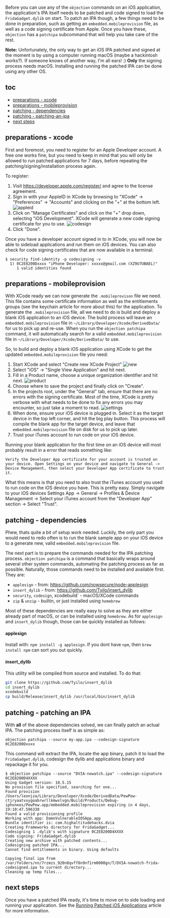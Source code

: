 Before you can use any of the `objection` commands on an iOS application, the application's IPA itself needs to be patched and code signed to load the `FridaGadget.dylib` on start. To patch an IPA though, a few things need to be done in preparation, such as getting an `embedded.mobileprovision` file, as well as a code signing certificate from Apple. Once you have these, `objection` has a `patchipa` subcommand that will help you take care of the rest.

**Note:** Unfortunately, the only way to get an iOS IPA patched and signed at the moment is by using a computer running macOS (maybe a hackintosh works?). If someone knows of another way, I'm all ears! :) **Only** the signing process needs macOS. Installing and running the patched IPA can be done using any other OS.

## toc
* [preparations - xcode](#preparations---xcode)
* [preparations - mobileprovision](#preparations---mobileprovision)
* [patching - dependencies](#patching---dependencies)
* [patching - patching-an-ipa](#patching---patching-an-ipa)
* [next steps](#next-steps)

## preparations - xcode
First and foremost, you need to register for an Apple Developer account. A free one works fine, but you need to keep in mind that you will only be allowed to run patched applications for 7 days, before repeating the patching/signing/installation process again. 

To register:

1. Visit https://developer.apple.com/register/ and agree to the license agreement.
2. Sign in with your AppleID in XCode by browsing to "XCode" -> "Preferences" -> "Accounts" and clicking on the "+" at the bottom left.
![appleid](https://i.imgur.com/hKLnf9p.png)
3. Click on "Manage Certificates" and click on the "+" drop down, selecting "iOS Development". XCode will generate a new code signing certificate for you to use.
![codesign](https://i.imgur.com/MMQpyjl.png)
4. Click "Done".

Once you have a developer account signed in to in XCode, you will now be able to sideload applications and run them on iOS devices. You can also check for code signing certificates that are now available in a terminal:

```
$ security find-identity -p codesigning -v
  1) 0C2E8200Dxxxx "iPhone Developer: xxxxx@gmail.com (XZ9U7UBAEL)"
     1 valid identities found
```

## preparations - mobileprovision
With XCode ready we can now generate the `.mobileprovison` file we need. This file contains some certificate information as well as the entitlements groups (see the keychain article for more about this) for the application. To generate the `.mobileprovision` file, all we need to do is build and deploy a blank iOS application to an iOS device. The build process will leave an `embedded.mobileprovision` file in `~/Library/Developer/Xcode/DerivedData/` for us to pick up and re-use. When you run the `objection patchipa` command, it will automatically search for a valid `embedded.mobileprovision` file in `~/Library/Developer/Xcode/DerivedData/` to use.

So, to build and deploy a blank iOS application using XCode to get the updated `embedded.mobileprovision` file you need:

1. Start XCode and select "Create new XCode Project"
![new](https://i.imgur.com/pgI9GjJ.png)
2. Select "iOS" -> "Single View Application" and hit next.
3. Fill in a Product name, choose a unique organization identifier and hit next.
![product](https://i.imgur.com/T2takof.png)
4. Choose where to save the project and finally click on "Create".
5. In the projects root, under the "General" tab, ensure that there are no errors with the signing certificate. Most of the time, XCode is pretty verbose with what needs to be done to fix any errors you may encounter, so just take a moment to read.
![settings](https://i.imgur.com/bIF6LaS.png)
6. When done, ensure your iOS device is plugged in. Select it as the target device in the top left corner, and hit the big play button. This process will compile the blank app for the target device, and leave that `embedded.mobileprovision` file on disk for us to pick up later.
7. Trust your iTunes account to run code on your iOS device.

Running your blank application for the first time on an iOS device will most probably result in a error that reads something like:
```
Verify the Developer App certificate for your account is trusted on your device. Open Settings on your device and navigate to General -> Device Management, then select your Developer App certificate to trust it.
```
What this means is that you need to also trust the iTunes account you used to run code on the iOS device you have.  This is pretty easy. Simply navigate to your iOS devices Settings App -> General -> Profiles & Device Management -> Select your iTunes account from the "Developer App" section -> Select "Trust".

## patching - dependencies
Phew, thats quite a bit of setup work needed. Luckily, the only part you would need to redo often is to run the blank sample app on your iOS device to a generate new, valid `embedded.mobileprovision` file.

The next part is to prepare the commands needed for the IPA patching process. `objection patchipa` is a command that basically wraps around several other system commands, automating the patching process as far as possible. Naturally, those commands need to be installed and available first. They are:

* `applesign` - from: https://github.com/nowsecure/node-applesign
* `insert_dylib` - from: https://github.com/Tyilo/insert_dylib
* `security`, `codesign`, xcodebuild` - macOS/XCode commands
* `zip` & `unzip` - builtin, or just installed using `homebrew`

Most of these dependencies are really easy to solve as they are either already part of macOS, or can be installed using `homebrew`. As for `applesign` and `insert_dylib` though, those can be quickly installed as follows:

#### applesign
Install with: `npm install -g applesign`. If you dont have `npm`, then `brew install npm` can sort you out quickly.

#### insert_dylib
This utility will be compiled from source and installed. To do that:

```bash
git clone https://github.com/Tyilo/insert_dylib
cd insert_dylib
xcodebuild
cp build/Release/insert_dylib /usr/local/bin/insert_dylib
```

## patching - patching an IPA
With **all** of the above dependencies solved, we can finally patch an actual IPA. The patching process itself is as simple as:

```
objection patchipa --source my-app.ipa --codesign-signature 0C2E8200Dxxxx
```

This command will extract the IPA, locate the app binary, patch it to load the `FridaGadget.dylib`, codesign the dylib and applications binary and repackage it for you.

```
$ objection patchipa --source "DVIA-nowatch.ipa" --codesign-signature 0C2E8200D4XXXX
Using Gadget version: 10.5.15
No provision file specified, searching for one...
Found provision /Users/leonjza/Library/Developer/Xcode/DerivedData/PewPew-ctjryaatvxygoabrwrllkmwxlvgn/Build/Products/Debug-iphoneos/PewPew.app/embedded.mobileprovision expiring in 4 days, 19:10:47.596338
Found a valid provisioning profile
Working with app: DamnVulnerableIOSApp.app
Bundle identifier is: com.highaltitudehacks.dvia
Creating Frameworks directory for FridaGadget...
Codesigning 1 .dylib's with signature 0C2E8200D4XXXX
Code signing: FridaGadget.dylib
Creating new archive with patched contents...
Codesigning patched IPA...
Cannot find entitlements in binary. Using defaults

Copying final ipa from /var/folders/nn/7rzmzs_920n8qvff8n9nf1rm0000gn/T/DVIA-nowatch-frida-codesigned.ipa to current directory...
Cleaning up temp files...
```

## next steps
Once you have a patched IPA ready, it's time to move on to side loading and running your application. See the [Running Patched iOS Applications](Running-Patched-iOS-Applications) article for more information.